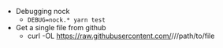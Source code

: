 - Debugging nock
	- `DEBUG=nock.* yarn test`
- Get a single file from github
	- curl -OL https://raw.githubusercontent.com/<username>/<repo-name>/<branch-name>/path/to/file